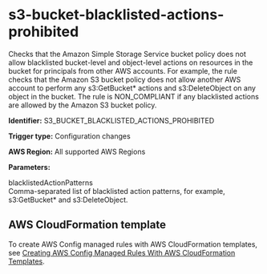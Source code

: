 # s3\-bucket\-blacklisted\-actions\-prohibited<a name="s3-bucket-blacklisted-actions-prohibited"></a>

Checks that the Amazon Simple Storage Service bucket policy does not allow blacklisted bucket\-level and object\-level actions on resources in the bucket for principals from other AWS accounts\. For example, the rule checks that the Amazon S3 bucket policy does not allow another AWS account to perform any s3:GetBucket\* actions and s3:DeleteObject on any object in the bucket\. The rule is NON\_COMPLIANT if any blacklisted actions are allowed by the Amazon S3 bucket policy\.

**Identifier:** S3\_BUCKET\_BLACKLISTED\_ACTIONS\_PROHIBITED

**Trigger type:** Configuration changes

**AWS Region:** All supported AWS Regions

**Parameters:**

blacklistedActionPatterns  
Comma\-separated list of blacklisted action patterns, for example, s3:GetBucket\* and s3:DeleteObject\.

## AWS CloudFormation template<a name="w24aac11c29c17d289c15"></a>

To create AWS Config managed rules with AWS CloudFormation templates, see [Creating AWS Config Managed Rules With AWS CloudFormation Templates](aws-config-managed-rules-cloudformation-templates.md)\.
